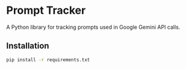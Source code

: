 # Prompt Tracker

A Python library for tracking prompts used in Google Gemini API calls.

## Installation

```bash
pip install -r requirements.txt
```
